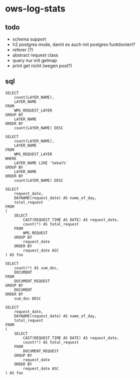 # ows-log-stats

## todo
- schema support
- h2 postgres mode, damit es auch mit postgres funktioniert?
- referer (?)
- abstract request class
- query nur mit getmap
- print get nicht (wegen post?)

## sql
```
SELECT 
    count(LAYER_NAME),
    LAYER_NAME 
FROM 
    WMS_REQUEST_LAYER 
GROUP BY
    LAYER_NAME 
ORDER BY 
    count(LAYER_NAME) DESC
```

```
SELECT 
    count(LAYER_NAME),
    LAYER_NAME 
FROM 
    WMS_REQUEST_LAYER 
WHERE 
    LAYER_NAME LIKE '%ekat%'
GROUP BY
    LAYER_NAME 
ORDER BY 
    count(LAYER_NAME) DESC
```

```
SELECT
    request_date,
    DAYNAME(request_date) AS name_of_day,
    total_request
FROM 
(
    SELECT 
        CAST(REQUEST_TIME AS DATE) AS request_date,
        count(*) AS total_request
    FROM 
        WMS_REQUEST 
    GROUP BY
        request_date
    ORDER BY 
        request_date ASC
) AS foo
```

```
SELECT 
    count(*) AS sum_doc,
    DOCUMENT 
FROM 
    DOCUMENT_REQUEST
GROUP BY 
    DOCUMENT 
ORDER BY 
    sum_doc DESC
```

```
SELECT
    request_date,
    DAYNAME(request_date) AS name_of_day,
    total_request
FROM 
(
    SELECT 
        CAST(REQUEST_TIME AS DATE) AS request_date,
        count(*) AS total_request
    FROM 
        DOCUMENT_REQUEST 
    GROUP BY
        request_date
    ORDER BY 
        request_date ASC
) AS foo
```
